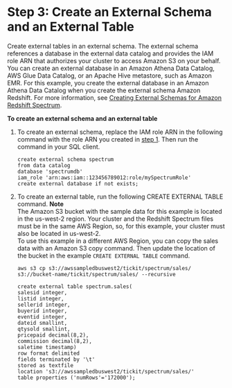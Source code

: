 # Step 3: Create an External Schema and an External Table<a name="c-getting-started-using-spectrum-create-external-table"></a>

Create external tables in an external schema\. The external schema references a database in the external data catalog and provides the IAM role ARN that authorizes your cluster to access Amazon S3 on your behalf\. You can create an external database in an Amazon Athena Data Catalog, AWS Glue Data Catalog, or an Apache Hive metastore, such as Amazon EMR\. For this example, you create the external database in an Amazon Athena Data Catalog when you create the external schema Amazon Redshift\. For more information, see [Creating External Schemas for Amazon Redshift Spectrum](c-spectrum-external-schemas.md)\. <a name="spectrum-get-started-create-external-table"></a>

**To create an external schema and an external table**

1. To create an external schema, replace the IAM role ARN in the following command with the role ARN you created in [step 1](c-getting-started-using-spectrum-create-role.md)\. Then run the command in your SQL client\.

   ```
   create external schema spectrum 
   from data catalog 
   database 'spectrumdb' 
   iam_role 'arn:aws:iam::123456789012:role/mySpectrumRole'
   create external database if not exists;
   ```

1. To create an external table, run the following CREATE EXTERNAL TABLE command\.
**Note**  
The Amazon S3 bucket with the sample data for this example is located in the us\-west\-2 region\. Your cluster and the Redshift Spectrum files must be in the same AWS Region, so, for this example, your cluster must also be located in us\-west\-2\.  
To use this example in a different AWS Region, you can copy the sales data with an Amazon S3 copy command\. Then update the location of the bucket in the example `CREATE EXTERNAL TABLE` command\.  

   ```
   aws s3 cp s3://awssampledbuswest2/tickit/spectrum/sales/ s3://bucket-name/tickit/spectrum/sales/ --recursive 
   ```

   ```
   create external table spectrum.sales(
   salesid integer,
   listid integer,
   sellerid integer,
   buyerid integer,
   eventid integer,
   dateid smallint,
   qtysold smallint,
   pricepaid decimal(8,2),
   commission decimal(8,2),
   saletime timestamp)
   row format delimited
   fields terminated by '\t'
   stored as textfile
   location 's3://awssampledbuswest2/tickit/spectrum/sales/'
   table properties ('numRows'='172000');
   ```